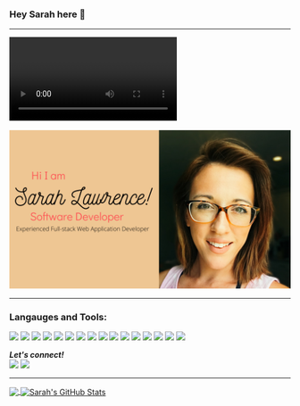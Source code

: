 ### Hey Sarah here 👋

---

![](cover1.mp4)

![cover](https://github.com/SarahMLawrence/SarahMLawrence/blob/main/images/cover1.png)

---

  

### Langauges and Tools:
   <img src = "https://img.shields.io/badge/-HTML5-E34F26?style=flat&logo=html5&logoColor=white"> <img src = "https://img.shields.io/badge/-CSS3-1572B6?style=flat&logo=css3&logoColor=white">
   <img src="https://img.shields.io/badge/-Node.js-3C873A?style=flat&logo=Node.js&logoColor=white">
   <img src="https://img.shields.io/badge/-React-000000?style=flat&logo=react&logoColor=00c8ff">
   <img src="https://img.shields.io/badge/-Next.Js-fff?style=flat&logo=next.js&logoColor=000">
   <img src="https://img.shields.io/badge/-MySQL-F29111?style=flat&logo=mysql&logoColor=FFFFFF">
   <img src="https://img.shields.io/badge/-Express.js-787878?style=flat">
   <img src="https://img.shields.io/badge/-JavaScript-eed718?style=flat&logo=javascript&logoColor=ffffff">
   <img src="https://img.shields.io/badge/-Python-black?style=flat&logo=python&logoColor=white">
   <img src="http://img.shields.io/badge/-Java-F89820?style=flat&logo=java&logoColor=white">
   <img src="http://img.shields.io/badge/-Git-F1502F?style=flat&logo=git&logoColor=FFFFFF">
   <img src="http://img.shields.io/badge/-Github-000000?style=flat&logo=github&logoColor=FFFFFF">
   <img src="http://img.shields.io/badge/-VS%20Code-007ACC?style=flat&logo=visual%20studio%20code&logoColor=white">
   <img src="http://img.shields.io/badge/-Heroku-430098?style=flat&logo=heroku&logoColor=white">
   <img src="http://img.shields.io/badge/-Vercel-black?style=flat&logo=vercel&logoColor=white">
   <img src="http://img.shields.io/badge/-Docker-white?style=flat&logo=docker&logoColor=blue"> 



<b><i>Let's connect! </i></b>
<br/>
[<img height="30" src="https://img.shields.io/badge/twitter-%231DA1F2.svg?&style=for-the-badge&logo=twitter&logoColor=white" />](https://twitter.com/SarahMaLawrence)
[<img height="30" src="https://img.shields.io/badge/linkedin-blue.svg?&style=for-the-badge&logo=linkedin&logoColor=white" />](https://www.linkedin.com/in/sarah-ma-lawrence/)
<hr/>
<a href="https://github.com/SarahMLawrence/SarahMLawrence">

  <img align="center" src="https://github-readme-stats.vercel.app/api/top-langs/?username=SarahMLawrence&hide=java,html&title_color=ffffff&text_color=c9cacc&icon_color=2bbc8a&bg_color=1d1f21" />
</a>

<a href="https://github.com/SarahMLawrence/SarahMLawrence">
  <img align="center" src="https://github-readme-stats.vercel.app/api?username=SarahMLawrence&show_icons=true&line_height=27&count_private=true&title_color=fffff&text_color=c9cacc&icon_color=2bbc8a&bg_color=1d1f21" alt="Sarah's GitHub Stats" />
</a>



<!--
**SarahMLawrence/SarahMLawrence** is a ✨ _special_ ✨ repository because its `README.md` (this file) appears on your GitHub profile.

Here are some ideas to get you started:

- 🔭 I’m currently working on my Portfolio.
- 🌱 I’m currently learning Python. 
- 👯 I’m looking to collaborate on ...
- 🤔 I’m looking for help with ...
- 💬 Ask me about ...
- 📫 How to reach me: ...
- 😄 Pronouns: ...
- ⚡ Fun fact: ...
-->
